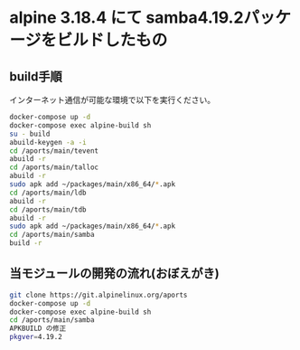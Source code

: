 # alpine 3.18.4 にて samba4.19.2パッケージをビルドしたもの

## build手順

インターネット通信が可能な環境で以下を実行ください。

```bash
docker-compose up -d
docker-compose exec alpine-build sh
su - build
abuild-keygen -a -i
cd /aports/main/tevent
abuild -r
cd /aports/main/talloc
abuild -r
sudo apk add ~/packages/main/x86_64/*.apk
cd /aports/main/ldb
abuild -r
cd /aports/main/tdb
abuild -r
sudo apk add ~/packages/main/x86_64/*.apk
cd /aports/main/samba
build -r
```

## 当モジュールの開発の流れ(おぼえがき)

```bash
git clone https://git.alpinelinux.org/aports
docker-compose up -d
docker-compose exec alpine-build sh
cd /aports/main/samba
APKBUILD の修正
pkgver=4.19.2
```